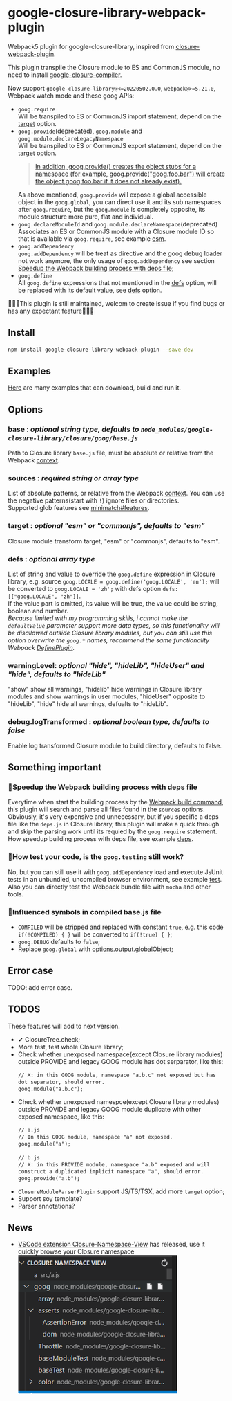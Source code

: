 # google-closure-library-webpack-plugin
Webpack5 plugin for google-closure-library, inspired from [closure-webpack-plugin](https://www.npmjs.com/package/closure-webpack-plugin).  

This plugin transpile the Closure module to ES and CommonJS module, no need to install [google-closure-compiler](https://github.com/google/closure-compiler).  

Now support `google-closure-library@<=20220502.0.0`, `webpack@>=5.21.0`, Webpack watch mode and these goog APIs:  
* `goog.require`  
  Will be transpiled to ES or CommonJS import statement, depend on the [target](#target--optional-"esm"-or-"commonjs"-defaults-to-"esm") option.  
* `goog.provide`(deprecated), `goog.module` and `goog.module.declareLegacyNamespace`  
  Will be transpiled to ES or CommonJS export statement, depend on the [target](#target--optional-"esm"-or-"commonjs"-defaults-to-"esm") option.  
  >[In addition, goog.provide() creates the object stubs for a namespace (for example, goog.provide("goog.foo.bar") will create the object goog.foo.bar if it does not already exist).](https://google.github.io/closure-library/api/goog.html#provide)
  >
  As above mentioned, `goog.provide` will expose a global accessible object in the `goog.global`, you can direct use it and its sub namespaces after `goog.require`, but the `goog.module` is completely opposite, its module structure more pure, flat and individual.  
* `goog.declareModuleId` and `goog.module.declareNamespace`(deprecated)  
  Associates an ES or CommonJS module with a Closure module ID so that is available via `goog.require`, see example [esm](./examples/esm/README.md).  
* `goog.addDependency`  
  `goog.addDependency` will be treat as directive and the goog debug loader not work anymore, the only usage of `goog.addDependency` see section [Speedup the Webpack building process with deps file](#💊speedup-the-webpack-building-process-with-deps-file);  
* `goog.define`  
  All `goog.define` expressions that not mentioned in the [defs](#defs--optional-array-type) option, will be replaced with its default value, see [defs](#defs--optional-array-type) option.  

🎉🎉🎉This plugin is still maintained, welcom to create issue if you find bugs or has any expectant feature🎉🎉🎉  

## Install
```sh
npm install google-closure-library-webpack-plugin --save-dev
```

## Examples
[Here](./examples/README.md) are many examples that can download, build and run it. 

## Options
### **base** : *optional string type, defaults to `node_modules/google-closure-library/closure/goog/base.js`*
Path to Closure library `base.js` file, must be absolute or relative from the Webpack [context](https://webpack.js.org/configuration/entry-context/#context).  
### **sources** : *required string or array type*
List of absolute patterns, or relative from the Webpack [context](https://webpack.js.org/configuration/entry-context/#context). You can use the negative patterns(start with `!`) ignore files or directories.  
Supported glob features see [minimatch#features](https://github.com/isaacs/minimatch#features).  
### **target** : *optional "esm" or "commonjs", defaults to "esm"*
Closure module transform target, "esm" or "commonjs", defaults to "esm".  
### **defs** : *optional array type*
List of string and value to override the `goog.define` expression in Closure library, e.g. source `goog.LOCALE = goog.define('goog.LOCALE', 'en');` will be converted to `goog.LOCALE = 'zh';` with defs option `defs: [["goog.LOCALE", "zh"]]`.  
If the value part is omitted, its value will be true, the value could be string, boolean and number.  
*Because limited with my programming skills, i cannot make the `defaultValue` parameter support more data types, so this functionality will be disallowed outside Closure library modules, but you can still use this option overwrite the `goog.*` names, recommend the same functionality Webpack [DefinePlugin](https://webpack.js.org/plugins/define-plugin/).*  
### **warningLevel**: *optional "hide", "hideLib", "hideUser" and "hide", defaults to "hideLib"*
"show" show all warnings, "hidelib" hide warnings in Closure library modules and show warnings in user modules, "hideUser" opposite to "hideLib", "hide" hide all warnings, defualts to "hideLib".  
### **debug.logTransformed** : *optional boolean type, defaults to false*
Enable log transformed Closure module to build directory, defaults to false.  

## Something important
### 💊Speedup the Webpack building process with deps file
Everytime when start the building process by the [Webpack build command](https://webpack.js.org/api/cli/#build), this plugin will search and parse all files found in the `sources` options. Obviously, it's very expensive and unnecessary, but if you specific a deps file like the `deps.js` in Closure library, this plugin will make a quick through and skip the parsing work until its requied by the `goog.require` statement.  
How speedup building process with deps file, see example [deps](./examples/deps/README.md).  
### 💊How test your code, is the `goog.testing` still work?
No, but you can still use it with `goog.addDependency` load and execute JsUnit tests in an unbundled, uncompiled browser environment, see example [test](./examples/test/README.md).  
  Also you can directly test the Webpack bundle file with `mocha` and other tools.  
### 💊Influenced symbols in compiled base.js file
+ `COMPILED` will be stripped and replaced with constant `true`, e.g. this code `if(!COMPILED) { }` will be converted to `if(!true) { }`;  
+ `goog.DEBUG` defaults to `false`;  
+ Replace `goog.global` with [options.output.globalObject](https://webpack.js.org/configuration/output/#outputglobalobject);  

## Error case
TODO: add error case.

## TODOS
These features will add to next version.  
* ✔ ClosureTree.check;  
* More test, test whole Closure library;  
* Check whether unexposed namespace(except Closure library modules) outside PROVIDE and legacy GOOG module has dot serparator, like this:  
  ```
  // X: in this GOOG module, namespace "a.b.c" not exposed but has dot separator, should error.
  goog.module("a.b.c");
  ```
* Check whether unexposed namespce(except Closure library modules) outside PROVIDE and legacy GOOG module duplicate with other exposed namespace, like this:  
  ```
  // a.js
  // In this GOOG module, namespace "a" not exposed.
  goog.module("a");

  // b.js
  // X: in this PROVIDE module, namespace "a.b" exposed and will construct a duplicated implicit namespace "a", should error.
  goog.provide("a.b");
  ```
* `ClosureModuleParserPlugin` support JS/TS/TSX, add more `target` option;  
* Support soy template?  
* Parser annotations?  

## News
* [VSCode extension Closure-Namespace-View](https://github.com/funte/VSCODE-Closure-Namspace-View) has released, use it quickly browse your Closure namespace  
  <img src=.READMES/1.png>  
